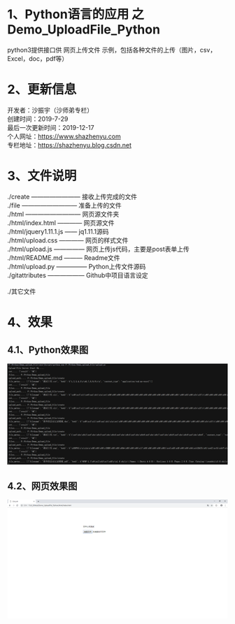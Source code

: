 # 1、Python语言的应用 之 Demo_UploadFile_Python
python3提供接口供 网页上传文件 示例，包括各种文件的上传（图片，csv，Excel，doc，pdf等） <BR/> 

# 2、更新信息
开发者：沙振宇（沙师弟专栏） <BR/>
创建时间：2019-7-29 <BR/>
最后一次更新时间：2019-12-17<BR/>
个人网址：https://www.shazhenyu.com<BR/>
专栏地址：https://shazhenyu.blog.csdn.net<BR/>

# 3、文件说明 
./create ———————— 接收上传完成的文件<BR/>
./file ————————— 准备上传的文件<BR/>
./html ————————— 网页源文件夹<BR/>
./html/index.html ———— 网页源文件<BR/>
./html/jquery1.11.1.js —— jq1.11.1源码<BR/>
./html/upload.css ———— 网页的样式文件<BR/>
./html/upload.js ————— 网页上传js代码，主要是post表单上传<BR/>
./html/README.md ——— Readme文件<BR/>
./html/upload.py ————— Python上传文件源码<BR/>
./gitattributes —————— Github中项目语言设定<BR/><BR/>
./其它文件
# 4、效果
## 4.1、Python效果图
![image](%E6%95%88%E6%9E%9C.png)
## 4.2、网页效果图
![image](%E7%BD%91%E9%A1%B5%E6%95%88%E6%9E%9C%E5%9B%BE.png)